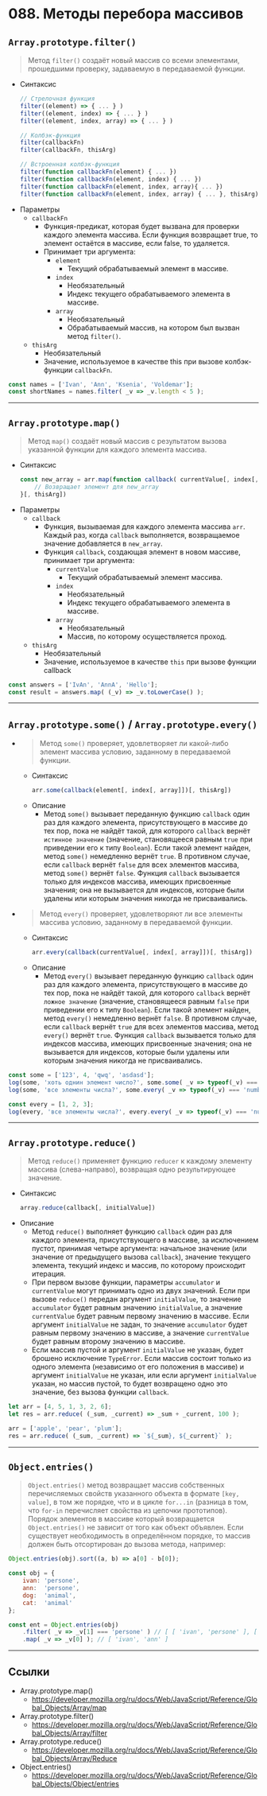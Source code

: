 # 088. Методы перебора массивов

## `Array.prototype.filter()`

> Метод `filter()` создаёт новый массив со всеми элементами, прошедшими проверку, задаваемую в передаваемой функции.

- Синтаксис
	```javascript
	// Стрелочная функция
	filter((element) => { ... } )
	filter((element, index) => { ... } )
	filter((element, index, array) => { ... } )

	// Колбэк-функция
	filter(callbackFn)
	filter(callbackFn, thisArg)

	// Встроенная колбэк-функция
	filter(function callbackFn(element) { ... })
	filter(function callbackFn(element, index) { ... })
	filter(function callbackFn(element, index, array){ ... })
	filter(function callbackFn(element, index, array) { ... }, thisArg)
	```
- Параметры
	- `callbackFn`
		- Функция-предикат, которая будет вызвана для проверки каждого элемента массива. Если функция возвращает true, то элемент остаётся в массиве, если false, то удаляется.
		- Принимает три аргумента:
			- `element`
				- Текущий обрабатываемый элемент в массиве.
			- `index`
				- Необязательный
				- Индекс текущего обрабатываемого элемента в массиве.
			- `array`
				- Необязательный
				- Обрабатываемый массив, на котором был вызван метод `filter()`.
	- `thisArg`
		- Необязательный
		- Значение, используемое в качестве this при вызове колбэк-функции `callbackFn`.

```javascript
const names = ['Ivan', 'Ann', 'Ksenia', 'Voldemar'];
const shortNames = names.filter( _v => _v.length < 5 );
```

---

## `Array.prototype.map()`

> Метод `map()` создаёт новый массив с результатом вызова указанной функции для каждого элемента массива.

- Синтаксис
	```javascript
	const new_array = arr.map(function callback( currentValue[, index[, array]]) {
	    // Возвращает элемент для new_array
	}[, thisArg])
	```
- Параметры
	- `callback`
		- Функция, вызываемая для каждого элемента массива `arr`. Каждый раз, когда `callback` выполняется, возвращаемое значение добавляется в `new_array`.
		- Функция `callback`, создающая элемент в новом массиве, принимает три аргумента:
			- `currentValue`
				- Текущий обрабатываемый элемент массива.
			- `index`
				- Необязательный
				- Индекс текущего обрабатываемого элемента в массиве.
			- `array`
				- Необязательный
				- Массив, по которому осуществляется проход.
	- `thisArg`
		- Необязательный
		- Значение, используемое в качестве `this` при вызове функции callback

```javascript
const answers = ['IvAn', 'AnnA', 'Hello'];
const result = answers.map( (_v) => _v.toLowerCase() );
```

---

## `Array.prototype.some()` / `Array.prototype.every()`

- >Метод `some()` проверяет, удовлетворяет ли какой-либо элемент массива условию, заданному в передаваемой функции.
	- Синтаксис
		```javascript
		arr.some(callback(element[, index[, array]])[, thisArg])
		```
	- Описание
		- Метод `some()` вызывает переданную функцию `callback` один раз для каждого элемента, присутствующего в массиве до тех пор, пока не найдёт такой, для которого `callback` вернёт `истинное значение` (значение, становящееся равным `true` при приведении его к типу `Boolean`). Если такой элемент найден, метод `some()` немедленно вернёт `true`. В противном случае, если `callback` вернёт `false` для всех элементов массива, метод `some()` вернёт `false`. Функция `callback` вызывается только для индексов массива, имеющих присвоенные значения; она не вызывается для индексов, которые были удалены или которым значения никогда не присваивались.
- >Метод `every()` проверяет, удовлетворяют ли все элементы массива условию, заданному в передаваемой функции.
	- Синтаксис
		```javascript
		arr.every(callback(currentValue[, index[, array]])[, thisArg])
		```
	- Описание
		- Метод `every()` вызывает переданную функцию `callback` один раз для каждого элемента, присутствующего в массиве до тех пор, пока не найдёт такой, для которого `callback` вернёт `ложное значение` (значение, становящееся равным `false` при приведении его к типу `Boolean`). Если такой элемент найден, метод `every()` немедленно вернёт `false`. В противном случае, если `callback` вернёт `true` для всех элементов массива, метод `every()` вернёт `true`. Функция `callback` вызывается только для индексов массива, имеющих присвоенные значения; она не вызывается для индексов, которые были удалены или которым значения никогда не присваивались.

```javascript
const some = ['123', 4, 'qwq', 'asdasd'];
log(some, 'хоть однин элемент число?', some.some( _v => typeof(_v) === 'number' ) );
log(some, 'все элементы числа?', some.every( _v => typeof(_v) === 'number' ) );

const every = [1, 2, 3];
log(every, 'все элементы числа?', every.every( _v => typeof(_v) === 'number' ) );
```

---

## `Array.prototype.reduce()`
> Метод `reduce()` применяет функцию `reducer` к каждому элементу массива (слева-направо), возвращая одно результирующее значение.
- Синтаксис
	```javascript
	array.reduce(callback[, initialValue])
	```
- Описание
	- Метод `reduce()` выполняет функцию `callback` один раз для каждого элемента, присутствующего в массиве, за исключением пустот, принимая четыре аргумента: начальное значение (или значение от предыдущего вызова `callback`), значение текущего элемента, текущий индекс и массив, по которому происходит итерация.
	- При первом вызове функции, параметры `accumulator` и `currentValue` могут принимать одно из двух значений. Если при вызове `reduce()` передан аргумент `initialValue`, то значение `accumulator` будет равным значению `initialValue`, а значение `currentValue` будет равным первому значению в массиве. Если аргумент `initialValue` не задан, то значение `accumulator` будет равным первому значению в массиве, а значение `currentValue` будет равным второму значению в массиве.
	- Если массив пустой и аргумент `initialValue` не указан, будет брошено исключение `TypeError`. Если массив состоит только из одного элемента (независимо от его положения в массиве) и аргумент `initialValue` не указан, или если аргумент `initialValue` указан, но массив пустой, то будет возвращено одно это значение, без вызова функции `callback`.

```javascript
let arr = [4, 5, 1, 3, 2, 6];
let res = arr.reduce( (_sum, _current) => _sum + _current, 100 );

arr = ['apple', 'pear', 'plum'];
res = arr.reduce( (_sum, _current) => `${_sum}, ${_current}` );
```

---

## `Object.entries()`

> `Object.entries()` метод возвращает массив собственных перечисляемых свойств указанного объекта в формате `[key, value]`, в том же порядке, что и в цикле `for...in` (разница в том, что `for-in` перечисляет свойства из цепочки прототипов). Порядок элементов в массиве который возвращается `Object.entries()` не зависит от того как объект объявлен. Если существует необходимость в определённом порядке, то массив должен быть отсортирован до вызова метода, например:
```javascript
Object.entries(obj).sort((a, b) => a[0] - b[0]);
```

```javascript
const obj = {
	ivan: 'persone',
	ann:  'persone',
	dog:  'animal',
	cat:  'animal'
};

const ent = Object.entries(obj)
	.filter( _v => _v[1] === 'persone' ) // [ [ 'ivan', 'persone' ], [ 'ann', 'persone' ] ]
	.map( _v => _v[0] ); // [ 'ivan', 'ann' ]
```

---

## Ссылки

- Array.prototype.map()
	- https://developer.mozilla.org/ru/docs/Web/JavaScript/Reference/Global_Objects/Array/map
- Array.prototype.filter()
	- https://developer.mozilla.org/ru/docs/Web/JavaScript/Reference/Global_Objects/Array/filter
- Array.prototype.reduce()
	- https://developer.mozilla.org/ru/docs/Web/JavaScript/Reference/Global_Objects/Array/Reduce
- Object.entries()
	- https://developer.mozilla.org/ru/docs/Web/JavaScript/Reference/Global_Objects/Object/entries
